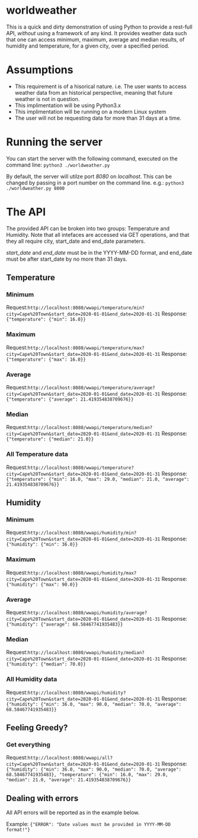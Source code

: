 # worldweather
This is a quick and dirty demonstration of using Python to provide a rest-full API, *without* using a framework of any kind.
It provides weather data such that one can access minimum, maximum, average and median results, of humidity and temperature, for a given city, over a specified period.

# Assumptions
- This requirement is of a hisorical nature. i.e. The user wants to access weather data from an historical perspective, meaning that future weather is not in question.
- This implimentation will be using Python3.x
- This implimentation will be running on a modern Linux system
- The user will not be requesting data for more than 31 days at a time.

# Running the server
You can start the server with the following command, executed on the command line: ```python3 ./worldweather.py```

By default, the server will utilze port *8080* on *localhost*.
This can be changed by passing in a port number on the command line. e.g.: ```python3 ./worldweather.py 8000```

# The API
The provided API can be broken into two groups: Temperature and Humidity.
Note that all intefaces are accessed via GET operations, and that they all require city, start_date and end_date parameters.

*start_date* and *end_date* must be in the YYYY-MM-DD format, and end_date must be after start_date by no more than 31 days.

## Temperature
### Minimum
Request:```http://localhost:8080/wwapi/temperature/min?city=Cape%20Town&start_date=2020-01-01&end_date=2020-01-31```
Response: ```{"temperature": {"min": 16.0}}```

### Maximum
Request:```http://localhost:8080/wwapi/temperature/max?city=Cape%20Town&start_date=2020-01-01&end_date=2020-01-31```
Response: ```{"temperature": {"max": 16.0}}```

### Average
Request:```http://localhost:8080/wwapi/temperature/average?city=Cape%20Town&start_date=2020-01-01&end_date=2020-01-31```
Response: ```{"temperature": {"average": 21.419354838709676}}```

### Median
Request:```http://localhost:8080/wwapi/temperature/median?city=Cape%20Town&start_date=2020-01-01&end_date=2020-01-31```
Response: ```{"temperature": {"median": 21.0}}```

### All Temperature data
Request:```http://localhost:8080/wwapi/temperature?city=Cape%20Town&start_date=2020-01-01&end_date=2020-01-31```
Response: ```{"temperature": {"min": 16.0, "max": 29.0, "median": 21.0, "average": 21.419354838709676}}```

## Humidity
### Minimum
Request:```http://localhost:8080/wwapi/humidity/min?city=Cape%20Town&start_date=2020-01-01&end_date=2020-01-31```
Response: ```{"humidity": {"min": 36.0}}```

### Maximum
Request:```http://localhost:8080/wwapi/humidity/max?city=Cape%20Town&start_date=2020-01-01&end_date=2020-01-31```
Response: ```{"humidity": {"max": 90.0}}```

### Average
Request:```http://localhost:8080/wwapi/humidity/average?city=Cape%20Town&start_date=2020-01-01&end_date=2020-01-31```
Response: ```{"humidity": {"average": 68.58467741935483}}```

### Median
Request:```http://localhost:8080/wwapi/humidity/median?city=Cape%20Town&start_date=2020-01-01&end_date=2020-01-31```
Response: ```{"humidity": {"median": 70.0}}```

### All Humidity data
Request:```http://localhost:8080/wwapi/humidity?city=Cape%20Town&start_date=2020-01-01&end_date=2020-01-31```
Response: ```{"humidity": {"min": 36.0, "max": 90.0, "median": 70.0, "average": 68.58467741935483}}```

## Feeling Greedy?
### Get everything
Request:```http://localhost:8080/wwapi/all?city=Cape%20Town&start_date=2020-01-01&end_date=2020-01-31```
Response: ```{"humidity": {"min": 36.0, "max": 90.0, "median": 70.0, "average": 68.58467741935483}, "temperature": {"min": 16.0, "max": 29.0, "median": 21.0, "average": 21.419354838709676}}```

## Dealing with errors
All API errors will be reported as in the example below.

Example: ```{"ERROR": "Date values must be provided in YYYY-MM-DD format!"}```
